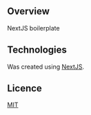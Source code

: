 ## Overview

NextJS boilerplate

## Technologies

Was created using [NextJS](https://nextjs.org/).

## Licence

[MIT](https://github.com/Zubogain/nextjs-boilerplate/blob/main/LICENSE)
